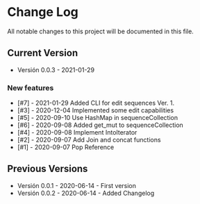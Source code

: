 # Change Log

All notable changes to this project will be documented in this file.

## Current Version

- Versión 0.0.3 - 2021-01-29

### New features

- [#7] - 2021-01-29 Added CLI for edit sequences Ver. 1.
- [#3] - 2020-12-04 Implemented some edit capabilities
- [#5] - 2020-09-10 Use HashMap in sequenceCollection
- [#6] - 2020-09-08 Added get_mut to sequenceCollection
- [#4] - 2020-09-08 Implement IntoIterator
- [#2] - 2020-09-07 Add Join and concat functions
- [#1] - 2020-09-07 Pop Reference

## Previous Versions

- Versión 0.0.1 - 2020-06-14 - First version
- Versión 0.0.2 - 2020-06-14 - Added Changelog